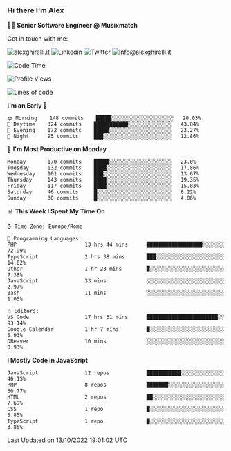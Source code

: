 ### Hi there I'm Alex

👨‍💻 __Senior Software Engineer @ Musixmatch__

Get in touch with me:

[![alexghirelli.it](https://img.shields.io/static/v1?label=alexghirelli.it&message=%20&color=red&logo=&style=flat-square&logoColor=white)](https://www.alexghirelli.it/)
[![Linkedin](https://img.shields.io/static/v1?label=Linkedin&message=%20&color=blue&logo=Linkedin&style=flat-square&logoColor=white)](https://linkedin.com/in/alexghirelli)
[![Twitter](https://img.shields.io/static/v1?label=Twitter&message=%20&color=blue&logo=Twitter&style=flat-square&logoColor=white)](https://twitter.com/alexGhirelli)
[![info@alexghirelli.it](https://img.shields.io/static/v1?label=info@alexghirelli.it&message=%20&color=red&logo=gmail&style=flat-square&logoColor=white)](mailto:info@alexghirelli.it)

<!--START_SECTION:waka-->
![Code Time](http://img.shields.io/badge/Code%20Time-7%2C039%20hrs%2033%20mins-blue)

![Profile Views](http://img.shields.io/badge/Profile%20Views-10-blue)

![Lines of code](https://img.shields.io/badge/From%20Hello%20World%20I%27ve%20Written-789%20Thousand%20lines%20of%20code-blue)

**I'm an Early 🐤** 

```text
🌞 Morning    148 commits    █████░░░░░░░░░░░░░░░░░░░░   20.03% 
🌆 Daytime    324 commits    ███████████░░░░░░░░░░░░░░   43.84% 
🌃 Evening    172 commits    █████░░░░░░░░░░░░░░░░░░░░   23.27% 
🌙 Night      95 commits     ███░░░░░░░░░░░░░░░░░░░░░░   12.86%

```
📅 **I'm Most Productive on Monday** 

```text
Monday       170 commits    █████░░░░░░░░░░░░░░░░░░░░   23.0% 
Tuesday      132 commits    ████░░░░░░░░░░░░░░░░░░░░░   17.86% 
Wednesday    101 commits    ███░░░░░░░░░░░░░░░░░░░░░░   13.67% 
Thursday     143 commits    ████░░░░░░░░░░░░░░░░░░░░░   19.35% 
Friday       117 commits    ████░░░░░░░░░░░░░░░░░░░░░   15.83% 
Saturday     46 commits     █░░░░░░░░░░░░░░░░░░░░░░░░   6.22% 
Sunday       30 commits     █░░░░░░░░░░░░░░░░░░░░░░░░   4.06%

```


📊 **This Week I Spent My Time On** 

```text
⌚︎ Time Zone: Europe/Rome

💬 Programming Languages: 
PHP                      13 hrs 44 mins      ██████████████████░░░░░░░   72.99% 
TypeScript               2 hrs 38 mins       ███░░░░░░░░░░░░░░░░░░░░░░   14.02% 
Other                    1 hr 23 mins        █░░░░░░░░░░░░░░░░░░░░░░░░   7.38% 
JavaScript               33 mins             ░░░░░░░░░░░░░░░░░░░░░░░░░   2.97% 
Bash                     11 mins             ░░░░░░░░░░░░░░░░░░░░░░░░░   1.05%

🔥 Editors: 
VS Code                  17 hrs 31 mins      ███████████████████████░░   93.14% 
Google Calendar          1 hr 7 mins         █░░░░░░░░░░░░░░░░░░░░░░░░   5.93% 
DBeaver                  10 mins             ░░░░░░░░░░░░░░░░░░░░░░░░░   0.93%

```

**I Mostly Code in JavaScript** 

```text
JavaScript               12 repos            ███████████░░░░░░░░░░░░░░   46.15% 
PHP                      8 repos             ███████░░░░░░░░░░░░░░░░░░   30.77% 
HTML                     2 repos             ██░░░░░░░░░░░░░░░░░░░░░░░   7.69% 
CSS                      1 repo              █░░░░░░░░░░░░░░░░░░░░░░░░   3.85% 
TypeScript               1 repo              █░░░░░░░░░░░░░░░░░░░░░░░░   3.85%

```



 Last Updated on 13/10/2022 19:01:02 UTC
<!--END_SECTION:waka-->
